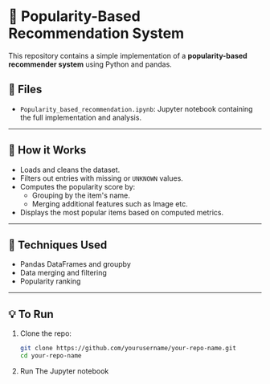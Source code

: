 # 🎯 Popularity-Based Recommendation System

This repository contains a simple implementation of a **popularity-based recommender system** using Python and pandas. 

## 📁 Files

- `Popularity_based_recommendation.ipynb`: Jupyter notebook containing the full implementation and analysis.

---

## 🚀 How it Works

- Loads and cleans the dataset.
- Filters out entries with missing or `UNKNOWN` values.
- Computes the popularity score by:
  - Grouping by the item's name.
  - Merging additional features such as Image etc.
- Displays the most popular items based on computed metrics.

---

## 🧠 Techniques Used

- Pandas DataFrames and groupby
- Data merging and filtering
- Popularity ranking

---

## 💡 To Run

1. Clone the repo:
   ```bash
   git clone https://github.com/yourusername/your-repo-name.git
   cd your-repo-name
2. Run The Jupyter notebook

